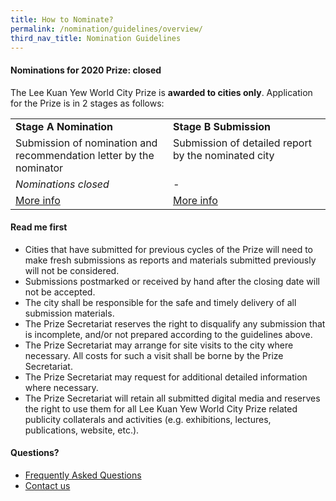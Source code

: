 ```yaml
---
title: How to Nominate?
permalink: /nomination/guidelines/overview/
third_nav_title: Nomination Guidelines
---
```


#### **Nominations for 2020 Prize: closed**

The Lee Kuan Yew World City Prize is **awarded to cities only**. Application for the Prize is in 2 stages as follows: 

<table style="width: 100%;">
<tbody>
<tr>
<td style="width: 50%; text-align: left; vertical-align: top;"><b>Stage A Nomination</b></td>
<td style="width: 50%; text-align: left; vertical-align: top;"><b>Stage B Submission</b></td>
</tr>
<tr>
<td style="width: 50%; text-align: left; vertical-align: top;">Submission of nomination and recommendation letter by the nominator</td>
<td style="width: 50%; text-align: left; vertical-align: top;">Submission of detailed report by the nominated city</td>
</tr>
<tr>
  <td style="width: 50%; text-align: left; vertical-align: top;"><i>Nominations closed</i></td>
<td style="width: 50%; text-align: left; vertical-align: top;"><i>-</i></td>
</tr>
<tr>
<td style="width: 50%; text-align: left; vertical-align: top;"><a href="/nomination/guidelines/stage-a">More info</a></td>
<td style="width: 50%; text-align: left; vertical-align: top;"><a href="/nomination/guidelines/stage-b">More info</a></td>
</tr>
</tbody>
</table>

#### **Read me first**

- Cities that have submitted for previous cycles of the Prize will need to make fresh submissions as reports and materials submitted previously will not be considered. 
- Submissions postmarked or received by hand after the closing date will not be accepted. 
- The city shall be responsible for the safe and timely delivery of all submission materials. 
- The Prize Secretariat reserves the right to disqualify any submission that is incomplete, and/or not prepared according to the guidelines above. 
- The Prize Secretariat may arrange for site visits to the city where necessary. All costs for such a visit shall be borne by the Prize Secretariat. 
- The Prize Secretariat may request for additional detailed information where necessary. 
- The Prize Secretariat will retain all submitted digital media and reserves the right to use them for all Lee Kuan Yew World City Prize related publicity collaterals and activities (e.g. exhibitions, lectures, publications, website, etc.). 

#### **Questions?**

- [Frequently Asked Questions](/faq/) 
- [Contact us](/contact-us/)
